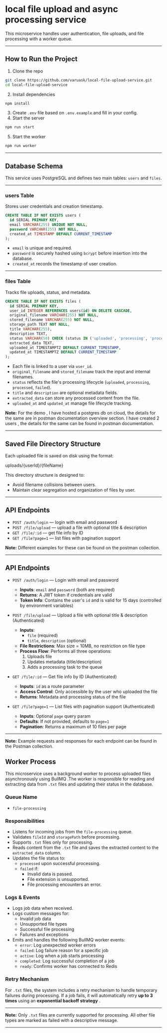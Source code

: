 # local file upload and async processing service

This microservice handles user authentication, file uploads, and file processing with a worker queue.

---

## How to Run the Project

1. Clone the repo

```bash
git clone https://github.com/varuask/local-file-upload-service.git
cd local-file-upload-service
```

2.  Install dependencies

```bash
npm install
```

3.  Create `.env` file based on `.env.example` and fill in your config.
4.  Start the server

```bash
npm run start
```

5.  Start the worker

```bash
npm run worker
```

---

## Database Schema

This service uses PostgreSQL and defines two main tables: `users` and `files`.

---

### users Table

Stores user credentials and creation timestamp.

```sql
CREATE TABLE IF NOT EXISTS users (
  id SERIAL PRIMARY KEY,
  email VARCHAR(255) UNIQUE NOT NULL,
  password VARCHAR(255) NOT NULL,
  created_at TIMESTAMP DEFAULT CURRENT_TIMESTAMP
);

```

- `email` is unique and required.
- `password` is securely hashed using `bcrypt` before insertion into the database.
- `created_at` records the timestamp of user creation.

---

### files Table

Tracks file uploads, status, and metadata.

```sql
CREATE TABLE IF NOT EXISTS files (
  id SERIAL PRIMARY KEY,
  user_id INTEGER REFERENCES users(id) ON DELETE CASCADE,
  original_filename VARCHAR(255) NOT NULL,
  stored_filename VARCHAR(255) NOT NULL,
  storage_path TEXT NOT NULL,
  title VARCHAR(255),
  description TEXT,
  status VARCHAR(50) CHECK (status IN ('uploaded', 'processing', 'processed', 'failed')) NOT NULL DEFAULT 'uploaded',
  extracted_data TEXT,
  uploaded_at TIMESTAMPTZ DEFAULT CURRENT_TIMESTAMP,
  updated_at TIMESTAMPTZ DEFAULT CURRENT_TIMESTAMP
);

```

- Each file is linked to a user via `user_id`.
- `original_filename` and `stored_filename` track the input and internal filenames.
- `status` reflects the file's processing lifecycle (`uploaded`, `processing`, `processed`, `failed`).
- `title` and `description` are optional metadata fields.
- `extracted_data` can store any processed content from the file.
- `uploaded_at` and `updated_at` manage file lifecycle tracking.

**Note:** For the demo , I have hosted a postgres db on cloud, the details for the same are in postman documentation overview section. I have created 2 users , the details for the same can be found in postman documentation.

---

## Saved File Directory Structure

Each uploaded file is saved on disk using the format:

uploads/{userId}/{fileName}

This directory structure is designed to:

- Avoid filename collisions between users.
- Maintain clear segregation and organization of files by user.

---

## API Endpoints

- `POST /auth/login` — login with email and password
- `POST /file/upload` — upload a file with optional title & description
- `GET /file/:id` — get file info by ID
- `GET /file?page=1` — list files with pagination support

**Note:** Different examples for these can be found on the postman collection.

---

## API Endpoints

- `POST /auth/login` — Login with email and password

  - **Inputs**: `email` and `password` (both are required)
  - **Returns**: A JWT token if credentials are valid
  - **Token Info**: Contains the user's `id` and is valid for 15 days (controlled by environment variables)

- `POST /file/upload` — Upload a file with optional title & description (Authenticated)

  - **Inputs**:
    - `file` (required)
    - `title`, `description` (optional)
  - **File Restrictions**: Max size = 10MB, no restriction on file type
  - **Process Flow**: Performs all three operations:
    1. Uploads file
    2. Updates metadata (title/description)
    3. Adds a processing task to the queue

- `GET /file/:id` — Get file info by ID (Authenticated)

  - **Inputs**: `id` as a route parameter
  - **Access Control**: Only accessible by the user who uploaded the file
  - **Returns**: Metadata and processing status of the file

- `GET /file?page=1` — List files with pagination support (Authenticated)
  - **Inputs**: Optional `page` query param
  - **Defaults**: If not provided, defaults to `page=1`
  - **Pagination**: Returns a maximum of 10 files per page

---

**Note:** Example requests and responses for each endpoint can be found in the Postman collection.

## Worker Process

This microservice uses a background worker to process uploaded files asynchronously using BullMQ .The worker is responsible for reading and extracting data from `.txt` files and updating their status in the database.

### Queue Name

- `file-processing`

### Responsibilities

- Listens for incoming jobs from the `file-processing` queue.
- Validates `fileId` and `storagePath` before processing.
- Supports `.txt` files only for processing.
- Reads content from the `.txt` file and saves the extracted content to the `extracted_data` column.
- Updates the file status to:
  - `processed` upon successful processing.
  - `failed` if:
    - Invalid data is passed.
    - File extension is unsupported.
    - File processing encounters an error.

### Logs & Events

- Logs job data when received.
- Logs custom messages for:
  - Invalid job data
  - Unsupported file types
  - Successful file processing
  - Failures and exceptions
- Emits and handles the following BullMQ worker events:
  - `error`: Log unexpected worker errors
  - `failed`: Log failure reason for a specific job
  - `active`: Log when a job starts processing
  - `completed`: Log successful completion of a job
  - `ready`: Confirms worker has connected to Redis

### Retry Mechanism

For `.txt` files, the system includes a retry mechanism to handle temporary failures during processing. If a job fails, it will automatically retry **up to 3 times** using an **exponential backoff strategy** .

---

**Note:** Only `.txt` files are currently supported for processing. All other file types are marked as failed with a descriptive message.

---
